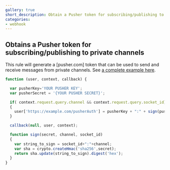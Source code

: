 ```yaml
---
gallery: true
short_description: Obtain a Pusher token for subscribing/publishing to private channels
categories:
- webhook
---
```

## Obtains a Pusher token for subscribing/publishing to private channels

This rule will generate a [pusher.com] token that can be used to send and receive messages from private channels. See [a complete example here](https://github.com/auth0/auth0-pusher).


```js
function (user, context, callback) {

  var pusherKey='YOUR PUSHER KEY';
  var pusherSecret = '{YOUR PUSHER SECRET}';

  if( context.request.query.channel && context.request.query.socket_id)
  {
    user['https://example.com/pusherAuth'] = pusherKey + ":" + sign(pusherSecret, context.request.query.channel, context.request.query.socket_id);
  }

  callback(null, user, context);

  function sign(secret, channel, socket_id)
  {
    var string_to_sign = socket_id+":"+channel;
    var sha = crypto.createHmac('sha256',secret);
    return sha.update(string_to_sign).digest('hex');
  }
}
```

